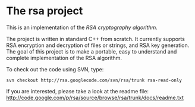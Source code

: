 # The **rsa** project #

This is an implementation of the _RSA cryptography algorithm_.

The project is written in standard C++ from scratch. It currently supports RSA encryption and decryption of files or strings, and RSA key generation. The goal of this project is to make a portable, easy to understand and complete implementation of the RSA algorithm.

To check out the code using SVN, type:
```
svn checkout http://rsa.googlecode.com/svn/rsa/trunk rsa-read-only
```

If you are interested, please take a look at the readme file:
http://code.google.com/p/rsa/source/browse/rsa/trunk/docs/readme.txt